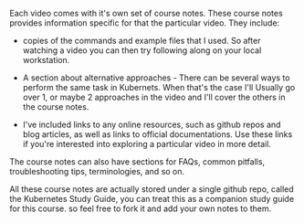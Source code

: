 Each video comes with it's own set of course notes. These course notes provides information specific for that the particular video. They include:


- copies of the commands and example files that I used. So after watching a video you can then try following along on your local workstation.

- A section about alternative approaches - There can be several ways to perform the same task in Kubernets. When that's the case I'll Usually go over 1, or maybe 2 approaches in the video and I'll cover the others in the course notes.


- I've included links to any online resources, such as github repos and blog articles, as well as links to official documentations. Use these links if you're interested into exploring a particular video in more detail.

The course notes can also have sections for FAQs, common pitfalls, troubleshooting tips, terminologies, and so on.


All these course notes are actually stored under a single github repo, called the Kubernetes Study Guide, you can treat this as a companion study guide for this course. so feel free to fork it and add your own notes to them. 
